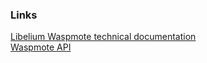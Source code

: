 ### Links
[Libelium Waspmote technical documentation](http://www.libelium.com/development/waspmote/documentation/?cat=general) <br />
[Waspmote API](https://github.com/Libelium/waspmoteapi) <br />